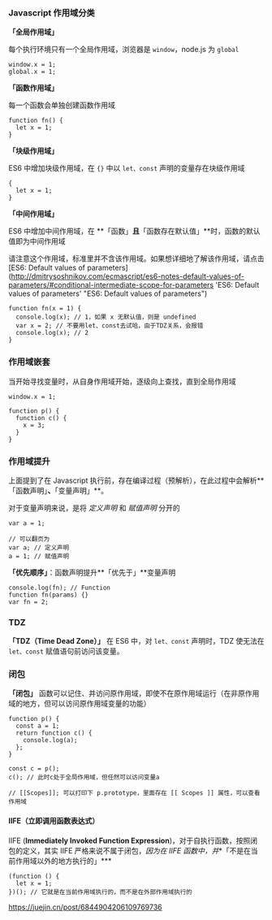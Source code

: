 ### Javascript 作用域分类

**「全局作用域」**

每个执行环境只有一个全局作用域，浏览器是 `window`，node.js 为 `global`

```
window.x = 1;
global.x = 1;
```

**「函数作用域」**

每一个函数会单独创建函数作用域

```
function fn() {
  let x = 1;
}
```

**「块级作用域」**

ES6 中增加块级作用域，在 `{}` 中以 `let、const` 声明的变量存在块级作用域

```
{
  let x = 1;
}
```

**「中间作用域」**

ES6 中增加中间作用域，在 **「函数」**且**「函数存在默认值」**时，函数的默认值即为中间作用域

请注意这个作用域，标准里并不含该作用域。如果想详细地了解该作用域，请点击[ES6: Default values of parameters](http://dmitrysoshnikov.com/ecmascript/es6-notes-default-values-of-parameters/#conditional-intermediate-scope-for-parameters 'ES6: Default values of parameters' "ES6: Default values of parameters")

```
function fn(x = 1) {
  console.log(x); // 1，如果 x 无默认值，则是 undefined
  var x = 2; // 不要用let、const去试哈，由于TDZ关系，会报错
  console.log(x); // 2
}
```



### 作用域嵌套

当开始寻找变量时，从自身作用域开始，逐级向上查找，直到全局作用域

```
window.x = 1;

function p() {
  function c() {
    x = 3;
  }
}
```



### 作用域提升

上面提到了在 Javascript 执行前，存在编译过程（预解析），在此过程中会解析**「函数声明」**、**「变量声明」**。

对于变量声明来说，是将 *定义声明* 和 *赋值声明* 分开的

```
var a = 1;

// 可以翻页为
var a; // 定义声明
a = 1; // 赋值声明
```

**「优先顺序」**：函数声明提升**「优先于」**变量声明

```
console.log(fn); // Function
function fn(params) {}
var fn = 2;
```



### TDZ

**「TDZ（Time Dead Zone）」** 在 ES6 中，对 `let、const` 声明时，TDZ 使无法在 `let、const` 赋值语句前访问该变量。



### 闭包

**「闭包」** 函数可以记住、并访问原作用域，即使不在原作用域运行（在非原作用域的地方，但可以访问原作用域变量的功能）

```
function p() {
  const a = 1;
  return function c() {
    console.log(a);
  };
}

const c = p();
c(); // 此时c处于全局作用域，但任然可以访问变量a

// [[Scopes]]; 可以打印下 p.prototype，里面存在 [[ Scopes ]] 属性，可以查看作用域
```

#### IIFE（立即调用函数表达式）

IIFE (**Immediately Invoked Function Expression**)，对于自执行函数，按照闭包的定义，其实 IIFE 严格来说不属于闭包，*因为在 IIFE 函数中，并**「不是在当前作用域以外的地方执行的」***

```
(function () {
  let x = 1;
})(); // 它就是在当前作用域执行的，而不是在外部作用域执行的
```

https://juejin.cn/post/6844904206109769736